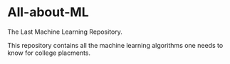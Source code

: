 # All-about-ML
The Last Machine Learning Repository.

This repository contains all the machine learning algorithms one needs to know for college placments.

